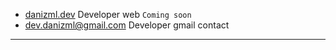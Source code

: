* [danizml.dev](https://danizml.dev/) Developer web `Coming soon`
* dev.danizml@gmail.com Developer gmail contact

---


<script type='text/javascript' src='https://storage.ko-fi.com/cdn/widget/Widget_2.js'></script><script type='text/javascript'>kofiwidget2.init('Support Me on Ko-fi', '#90abc2', 'O4O2FXPSU');kofiwidget2.draw();</script>
